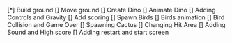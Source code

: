 [*] Build ground
[] Move ground
[] Create Dino
[] Animate Dino
[] Adding Controls and Gravity
[] Add scoring
[] Spawn Birds
[] Birds animation
[] Bird Collision and Game Over
[] Spawning Cactus
[] Changing Hit Area
[] Adding Sound and High score
[] Adding restart and start screen
